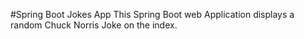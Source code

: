 #Spring Boot Jokes App
This Spring Boot web Application displays a random Chuck Norris Joke on the index.